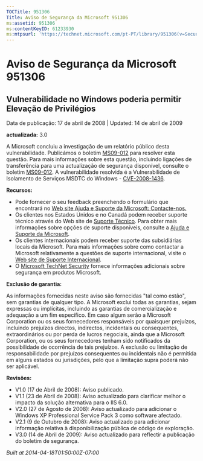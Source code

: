 ```yaml
---
TOCTitle: 951306
Title: Aviso de Segurança da Microsoft 951306
ms:assetid: 951306
ms:contentKeyID: 61233930
ms:mtpsurl: 'https://technet.microsoft.com/pt-PT/library/951306(v=Security.10)'
---
```




Aviso de Segurança da Microsoft 951306
======================================

Vulnerabilidade no Windows poderia permitir Elevação de Privilégios
-------------------------------------------------------------------

Data de publicação: 17 de abril de 2008 | Updated: 14 de abril de 2009

**actualizada:** 3.0

A Microsoft concluiu a investigação de um relatório público desta vulnerabilidade. Publicámos o boletim [MS09-012](http://go.microsoft.com/fwlink/?linkid=132587) para resolver esta questão. Para mais informações sobre esta questão, incluindo ligações de transferência para uma actualização de segurança disponível, consulte o boletim [MS09-012](http://go.microsoft.com/fwlink/?linkid=132587). A vulnerabilidade resolvida é a Vulnerabilidade de Isolamento de Serviços MSDTC do Windows - [CVE-2008-1436](http://www.cve.mitre.org/cgi-bin/cvename.cgi?name=cve-2008-1436).

**Recursos:**

-   Pode fornecer o seu feedback preenchendo o formulário que encontrará no [Web site Ajuda e Suporte da Microsoft: Contacte-nos.](https://support.microsoft.com/common/survey.aspx?scid=sw;en;1257&amp;showpage=1&amp;ws=technet&amp;sd=tech)
-   Os clientes nos Estados Unidos e no Canadá podem receber suporte técnico através do Web site de [Suporte Técnico](http://go.microsoft.com/fwlink/?linkid=21131). Para obter mais informações sobre opções de suporte disponíveis, consulte a [Ajuda e Suporte da Microsoft](http://support.microsoft.com/).
-   Os clientes internacionais podem receber suporte das subsidiárias locais da Microsoft. Para mais informações sobre como contactar a Microsoft relativamente a questões de suporte internacional, visite o [Web site de Suporte Internacional](http://go.microsoft.com/fwlink/?linkid=21155).
-   O [Microsoft TechNet Security](http://go.microsoft.com/fwlink/?linkid=21132) fornece informações adicionais sobre segurança em produtos Microsoft.

**Exclusão de garantia:**

As informações fornecidas neste aviso são fornecidas "tal como estão", sem garantias de qualquer tipo. A Microsoft exclui todas as garantias, sejam expressas ou implícitas, incluindo as garantias de comercialização e adequação a um fim específico. Em caso algum serão a Microsoft Corporation ou os seus fornecedores responsáveis por quaisquer prejuízos, incluindo prejuízos directos, indirectos, incidentais ou consequentes, extraordinários ou por perda de lucros negociais, ainda que a Microsoft Corporation, ou os seus fornecedores tenham sido notificados da possibilidade de ocorrência de tais prejuízos. A exclusão ou limitação de responsabilidade por prejuízos consequentes ou incidentais não é permitida em alguns estados ou jurisdições, pelo que a limitação supra poderá não ser aplicável.

**Revisões:**

-   V1.0 (17 de Abril de 2008): Aviso publicado.
-   V1.1 (23 de Abril de 2008): Aviso actualizado para clarificar melhor o impacto da solução alternativa para o IIS 6.0.
-   V2.0 (27 de Agosto de 2008): Aviso actualizado para adicionar o Windows XP Professional Service Pack 3 como software afectado.
-   V2.1 (9 de Outubro de 2008): Aviso actualizado para adicionar informação relativa à disponibilização pública de código de exploração.
-   V3.0 (14 de Abril de 2009): Aviso actualizado para reflectir a publicação do boletim de segurança.

*Built at 2014-04-18T01:50:00Z-07:00*
